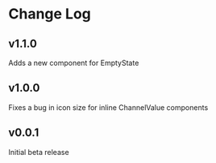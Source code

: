 # Change Log

## v1.1.0
Adds a new component for EmptyState

## v1.0.0 
Fixes a bug in icon size for inline ChannelValue components

## v0.0.1
Initial beta release